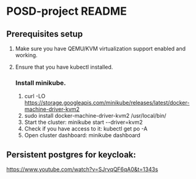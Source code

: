 # POSD-project README

## Prerequisites setup
1. Make sure you have QEMU/KVM virtualization support enabled and working.
2. Ensure that you have kubectl installed.

	### Install minikube.
	1. curl -LO https://storage.googleapis.com/minikube/releases/latest/docker-machine-driver-kvm2
	2. sudo install docker-machine-driver-kvm2 /usr/local/bin/
	3. Start the cluster: minikube start --driver=kvm2
	4. Check if you have access to it: kubectl get po -A
	5. Open cluster dashboard: minikube dashboard

## Persistent postgres for keycloak:
https://www.youtube.com/watch?v=SJrvqQF6qA0&t=1343s
